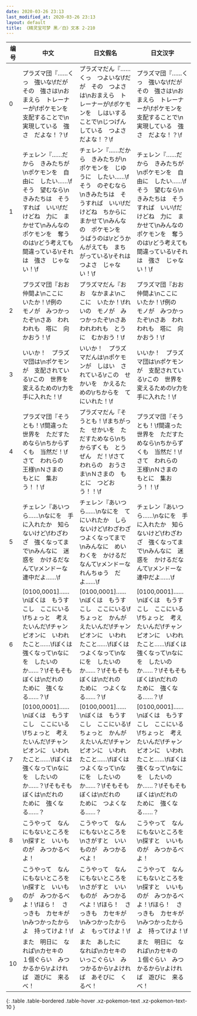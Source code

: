 ```yaml
---
date: 2020-03-26 23:13
last_modified_at: 2020-03-26 23:13
layout: default
title: 《精灵宝可梦 黑／白》文本 2-210
---
```

| 编号 | 中文 | 日文假名 | 日文汉字 |
| ---- | ---- | ---- | --- |
| 0 | プラズマ団『……くっ　強いな\fだが　その　強さは\nおまえら　トレーナーが\fポケモンを　支配することで\n実現している　強さ　だよな！？\f | プラズマだん『……くっ　つよいな\fだが　その　つよさは\nおまえら　トレーナーが\fポケモンを　しはいすることで\nじつげん　している　つよさだよな！？\f | プラズマ団『……くっ　強いな\fだが　その　強さは\nおまえら　トレーナーが\fポケモンを　支配することで\n実現している　強さ　だよな！？\f |
| 1 | チェレン『……だから　きみたちが\nポケモンを　自由に　したい……\fそう　望むなら\nきみたちは　そうすれば　いい\fだけどね　力に　まかせて\nみんなの　ポケモンを　奪うのは\rどう考えても　間違っている\rそれは　強さ　じゃない！\f | チェレン『……だから　きみたちが\nポケモンを　じゆうに　したい……\fそう　のぞむなら\nきみたちは　そうすれば　いい\fだけどね　ちからに　まかせて\nみんなの　ポケモンを　うばうのは\rどうかんがえても　まちがっている\rそれは　つよさ　じゃない！\f | チェレン『……だから　きみたちが\nポケモンを　自由に　したい……\fそう　望むなら\nきみたちは　そうすれば　いい\fだけどね　力に　まかせて\nみんなの　ポケモンを　奪うのは\rどう考えても　間違っている\rそれは　強さ　じゃない！\f |
| 2 | プラズマ団『おお　仲間よ\nここに　いたか！\f例の　モノが　みつかったぞ\nさあ　われわれも　塔に　向かおう！\f | プラズマだん『おお　なかまよ\nここに　いたか！\fれいの　モノが　みつかったぞ\nさあ　われわれも　とうに　むかおう！\f | プラズマ団『おお　仲間よ\nここに　いたか！\f例の　モノが　みつかったぞ\nさあ　われわれも　塔に　向かおう！\f |
| 3 | いいか！　プラズマ団は\nポケモンが　支配されている\rこの　世界を　変えるための\r力を　手に入れた！\f | いいか！　プラズマだんは\nポケモンが　しはい　されている\rこの　せかいを　かえるための\rちからを　てにいれた！\f | いいか！　プラズマ団は\nポケモンが　支配されている\rこの　世界を　変えるための\r力を　手に入れた！\f |
| 4 | プラズマ団『そうとも！\f間違った　世界を　ただすためなら\nちからずくも　当然だ！\fさて　われらの　王様\nＮさまの　もとに　集おう！！\f | プラズマだん『そうとも！\fまちがった　せかいを　ただすためなら\nちからずくも　とうぜん　だ！\fさて　われらの　おうさま\nＮさまの　もとに　つどおう！！\f | プラズマ団『そうとも！\f間違った　世界を　ただすためなら\nちからずくも　当然だ！\fさて　われらの　王様\nＮさまの　もとに　集おう！！\f |
| 5 | チェレン『あいつら……\nなにを　手に入れたか　知らないけど\fわざわざ　強くなってまで\nみんなに　迷惑を　かけるだなんて\rメンドーな　連中だよ……\f | チェレン『あいつら……\nなにを　てにいれたか　しらないけど\fわざわざ　つよくなってまで\nみんなに　めいわくを　かけるだなんて\rメンドーな　れんちゅう　だよ……\f | チェレン『あいつら……\nなにを　手に入れたか　知らないけど\fわざわざ　強くなってまで\nみんなに　迷惑を　かけるだなんて\rメンドーな　連中だよ……\f |
| 6 | [0100,0001]……\nぼくは　もうすこし　ここにいる\fちょっと　考えたいんだ\fチャンピオンに　いわれたこと……\fぼくは　強くなって\nなにを　したいのか……？\fそもそも　ぼくは\nだれの　ために　強くなる……？\f | [0100,0001]……\nぼくは　もうすこし　ここにいる\fちょっと　かんがえたいんだ\fチャンピオンに　いわれたこと……\fぼくは　つよくなって\nなにを　したいのか……？\fそもそも　ぼくは\nだれの　ために　つよくなる……？\f | [0100,0001]……\nぼくは　もうすこし　ここにいる\fちょっと　考えたいんだ\fチャンピオンに　いわれたこと……\fぼくは　強くなって\nなにを　したいのか……？\fそもそも　ぼくは\nだれの　ために　強くなる……？\f |
| 7 | [0100,0001]……\nぼくは　もうすこし　ここにいる\fちょっと　考えたいんだ\fチャンピオンに　いわれたこと……\fぼくは　強くなって\nなにを　したいのか……？\fそもそも　ぼくは\nだれの　ために　強くなる……？ | [0100,0001]……\nぼくは　もうすこし　ここにいる\fちょっと　かんがえたいんだ\fチャンピオンに　いわれたこと……\fぼくは　つよくなって\nなにを　したいのか……？\fそもそも　ぼくは\nだれの　ために　つよくなる……？ | [0100,0001]……\nぼくは　もうすこし　ここにいる\fちょっと　考えたいんだ\fチャンピオンに　いわれたこと……\fぼくは　強くなって\nなにを　したいのか……？\fそもそも　ぼくは\nだれの　ために　強くなる……？ |
| 8 | こうやって　なんにもないところを\n探すと　いいものが　みつかるべよ！ | こうやって　なんにもないところを\nさがすと　いいものが　みつかるべよ！ | こうやって　なんにもないところを\n探すと　いいものが　みつかるべよ！ |
| 9 | こうやって　なんにもないところを\n探すと　いいものが　みつかるべよ！\fほら！　さっきも　カセキが\nみつかったからよ　持ってけよ！\f | こうやって　なんにもないところを\nさがすと　いいものが　みつかるべよ！\fほら！　さっきも　カセキが\nみつかったからよ　もってけよ！\f | こうやって　なんにもないところを\n探すと　いいものが　みつかるべよ！\fほら！　さっきも　カセキが\nみつかったからよ　持ってけよ！\f |
| 10 | また　明日に　なれば\nカセキの　１個ぐらい　みつかるから\rよければ　遊びに　来るべ！ | また　あしたに　なれば\nカセキの　いっこぐらい　みつかるから\rよければ　あそびに　くるべ！ | また　明日に　なれば\nカセキの　１個ぐらい　みつかるから\rよければ　遊びに　来るべ！ |
{: .table .table-bordered .table-hover .xz-pokemon-text .xz-pokemon-text-10 }